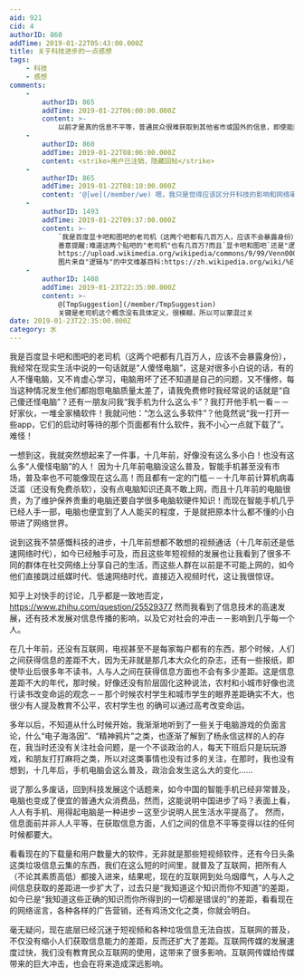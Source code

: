 ```yaml
---
aid: 921
cid: 4
authorID: 860
addTime: 2019-01-22T05:43:00.000Z
title: 关于科技进步的一点感想
tags:
    - 科技
    - 感想
comments:
    -
        authorID: 865
        addTime: 2019-01-22T06:00:00.000Z
        content: >-
            以前才是真的信息不平等，普通民众很难获取到其他省市或国外的信息，即使能获取到的信息也经过了媒体的过滤，随着互联网的发展，信息才慢慢地趋向于平等。而目前国内的这种信息获取情况主要是由于无限制的政府权力以及无限制的网络审查。
    -
        authorID: 860
        addTime: 2019-01-22T08:06:00.000Z
        content: <strike>用户已注销，隐藏回帖</strike>
    -
        authorID: 865
        addTime: 2019-01-22T08:10:00.000Z
        content: '@[we](/member/we) 嗯，我只是觉得应该区分开科技的影响和网络审查的影响'
    -
        authorID: 1493
        addTime: 2019-01-22T09:37:00.000Z
        content: >-
            `我是百度显卡吧和图吧的老司机（这两个吧都有几百万人，应该不会暴露身份）`
            善意提醒:难道这两个贴吧的"老司机"也有几百万?而且`显卡吧和图吧`还是"逻辑与"的条件限制,范围更小
            https://upload.wikimedia.org/wikipedia/commons/9/99/Venn0001.svg
            图片来自"逻辑与"的中文维基百科:https://zh.wikipedia.org/wiki/%E9%80%BB%E8%BE%91%E4%B8%8E
    -
        authorID: 1408
        addTime: 2019-01-23T22:35:00.000Z
        content: >-
            @[TmpSuggestion](/member/TmpSuggestion)
            关键是老司机这个概念没有具体定义，很模糊，所以可以蒙混过关
date: 2019-01-23T22:35:00.000Z
category: 水
---
```


我是百度显卡吧和图吧的老司机（这两个吧都有几百万人，应该不会暴露身份），我经常在现实生活中说的一句话就是“人傻怪电脑”，这是对很多小白说的话，有的人不懂电脑，又不肯虚心学习，电脑用坏了还不知道是自己的问题，又不懂修，每当这种情况发生他们都抱怨电脑质量太差了，请我免费修时我经常说的话就是“自己傻还怪电脑”？还有一朋友问我“我手机为什么这么卡”？我打开他手机一看－－好家伙，一堆全家桶软件！我就问他：“怎么这么多软件”？他竟然说“我一打开一些app，它们的启动时等待的那个页面都有什么软件，我不小心一点就下载了”。难怪！

一想到这，我就突然想起来了一件事，十几年前，好像没有这么多小白！也没有这么多“人傻怪电脑”的人！ 因为十几年前电脑没这么普及，智能手机甚至没有市场，普及率也不可能像现在这么高！而且都有一定的门槛－－十几年前计算机病毒泛滥（还没有免费杀软），没有点电脑知识还真不敢上网，而且十几年前的电脑很贵，为了维护保养贵重的电脑还要自学很多电脑软硬件知识！而现在智能手机几乎已经人手一部，电脑也便宜到了人人能买的程度，于是就把原本什么都不懂的小白带进了网络世界。

说到这我不禁感慨科技的进步，十几年前想都不敢想的视频通话（十几年前还是低速网络时代），如今已经触手可及，而且这些年短视频的发展也让我看到了很多不同的群体在社交网络上分享自己的生活，而这些人群在以前是不可能上网的，如今他们直接跳过纸媒时代、低速网络时代，直接迈入视频时代，这让我很惊讶。

知乎上对快手的讨论，几乎都是一致地否定，https://www.zhihu.com/question/25529377 然而我看到了信息技术的高速发展，还有技术发展对信息传播的影响，以及它对社会的冲击－－影响到几乎每一个人。

在几十年前，还没有互联网，电视甚至不是每家每户都有的东西，那个时候，人们之间获得信息的差距不大，因为无非就是那几本大众化的杂志，还有一些报纸，即使毕业后很多年不读书，人与人之间在获得信息方面也不会有多少差距。这是信息差距不大的年代，那时候，好像还没有阶层固化这种说法，农村和小城市好像也流行读书改变命运的观念－－那个时候农村学生和城市学生的眼界差距确实不大，也很少有人提及教育不公平，农村学生也 的确可以通过高考改变命运。

多年以后，不知道从什么时候开始，我渐渐地听到了一些关于电脑游戏的负面言论，什么“电子海洛因”、“精神鸦片”之类，也逐渐了解到了杨永信这样的人的存在，我当时还没有关注社会问题，是一个不谈政治的人，每天下班后只是玩玩游戏，和朋友打打麻将之类，所以对这类事情也没有过多的关注，在那时，我也没有想到，十几年后，手机电脑会这么普及，政治会发生这么大的变化……

说了那么多废话，回到科技发展这个话题来，如今中国的智能手机已经非常普及，电脑也变成了便宜的普通大众消费品，然而，这能说明中国进步了吗？表面上看，人人有手机、用得起电脑是一种进步－这至少说明人民生活水平提高了。 然而，信息面前并非人人平等，在获取信息方面，人们之间的信息不平等变得以往的任何时候都要大。

看看现在的下载量和用户数量大的软件，无非就是那些短视频软件，还有今日头条这类垃圾信息云集的东西，我们在这么短的时间里，就普及了互联网，把所有人（不论其素质高低）都接入进来，结果呢，现在的互联网到处乌烟瘴气，人与人之间信息获取的差距进一步扩大了，过去只是“我知道这个知识而你不知道”的差距，如今已是“我知道这些正确的知识而你所得到的一切都是错误的”的差距，看看现在的网络谣言，各种各样的广告营销，还有鸡汤文化之类，你就会明白。

毫无疑问，现在底层已经沉迷于短视频和各种垃圾信息无法自拔，互联网的普及，不仅没有缩小人们获取信息能力的差距，反而还扩大了差距。互联网传媒的发展速度过快，我们没有教育民众互联网的使用，这带来了很多影响，互联网传媒给传媒带来的巨大冲击，也会在将来造成深远影响。
